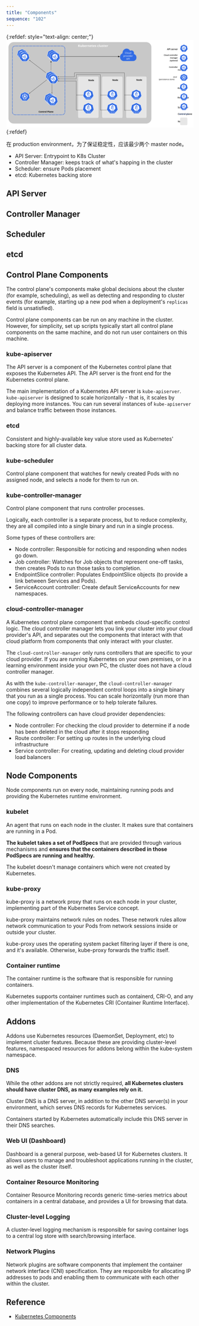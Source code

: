 ```yaml
---
title: "Components"
sequence: "102"
---
```


{:refdef: style="text-align: center;"}
![](/assets/images/k8s/components-of-kubernetes.svg)
{:refdef}

在 production environment，为了保证稳定性，应该最少两个 master node。

- API Server: Entrypoint to K8s Cluster
- Controller Manager: keeps track of what's happing in the cluster
- Scheduler: ensure Pods placement
- etcd: Kubernetes backing store

## API Server

## Controller Manager

## Scheduler

## etcd

## Control Plane Components

The control plane's components make global decisions about the cluster (for example, scheduling),
as well as detecting and responding to cluster events
(for example, starting up a new pod when a deployment's `replicas` field is unsatisfied).

Control plane components can be run on any machine in the cluster.
However, for simplicity, set up scripts typically start all control plane components on the same machine,
and do not run user containers on this machine.

### kube-apiserver

The API server is a component of the Kubernetes control plane that exposes the Kubernetes API.
The API server is the front end for the Kubernetes control plane.

The main implementation of a Kubernetes API server is `kube-apiserver`.
`kube-apiserver` is designed to scale horizontally - that is, it scales by deploying more instances.
You can run several instances of `kube-apiserver` and balance traffic between those instances.

### etcd

Consistent and highly-available key value store used as Kubernetes' backing store for all cluster data.

### kube-scheduler

Control plane component that watches for newly created Pods with no assigned node, and selects a node for them to run on.

### kube-controller-manager

Control plane component that runs controller processes.

Logically, each controller is a separate process, but to reduce complexity,
they are all compiled into a single binary and run in a single process.

Some types of these controllers are:

- Node controller: Responsible for noticing and responding when nodes go down.
- Job controller: Watches for Job objects that represent one-off tasks, then creates Pods to run those tasks to completion.
- EndpointSlice controller: Populates EndpointSlice objects (to provide a link between Services and Pods).
- ServiceAccount controller: Create default ServiceAccounts for new namespaces.

### cloud-controller-manager

A Kubernetes control plane component that embeds cloud-specific control logic.
The cloud controller manager lets you link your cluster into your cloud provider's API,
and separates out the components that interact with that cloud platform from components
that only interact with your cluster.

The `cloud-controller-manager` only runs controllers that are specific to your cloud provider.
If you are running Kubernetes on your own premises, or in a learning environment inside your own PC,
the cluster does not have a cloud controller manager.

As with the `kube-controller-manager`,
the `cloud-controller-manager` combines several logically independent control loops into a single binary
that you run as a single process.
You can scale horizontally (run more than one copy) to improve performance or to help tolerate failures.

The following controllers can have cloud provider dependencies:

- Node controller: For checking the cloud provider to determine if a node has been deleted in the cloud after it stops responding
- Route controller: For setting up routes in the underlying cloud infrastructure
- Service controller: For creating, updating and deleting cloud provider load balancers

## Node Components

Node components run on every node, maintaining running pods and providing the Kubernetes runtime environment.

### kubelet

An agent that runs on each node in the cluster. It makes sure that containers are running in a Pod.

**The kubelet takes a set of PodSpecs**
that are provided through various mechanisms and
**ensures that
the containers described in those PodSpecs are running and healthy.**

The kubelet doesn't manage containers which were not created by Kubernetes.

### kube-proxy

kube-proxy is a network proxy that runs on each node in your cluster,
implementing part of the Kubernetes Service concept.

kube-proxy maintains network rules on nodes.
These network rules allow network communication to your Pods from network sessions inside or outside your cluster.

kube-proxy uses the operating system packet filtering layer if there is one, and it's available.
Otherwise, kube-proxy forwards the traffic itself.

### Container runtime

The container runtime is the software that is responsible for running containers.

Kubernetes supports container runtimes such as containerd, CRI-O,
and any other implementation of the Kubernetes CRI (Container Runtime Interface).

## Addons

Addons use Kubernetes resources (DaemonSet, Deployment, etc) to implement cluster features.
Because these are providing cluster-level features,
namespaced resources for addons belong within the kube-system namespace.

### DNS

While the other addons are not strictly required,
**all Kubernetes clusters should have cluster DNS, as many examples rely on it.**

Cluster DNS is a DNS server, in addition to the other DNS server(s) in your environment,
which serves DNS records for Kubernetes services.

Containers started by Kubernetes automatically include this DNS server in their DNS searches.

### Web UI (Dashboard)

Dashboard is a general purpose, web-based UI for Kubernetes clusters.
It allows users to manage and troubleshoot applications running in the cluster, as well as the cluster itself.

### Container Resource Monitoring

Container Resource Monitoring records generic time-series metrics about containers in a central database,
and provides a UI for browsing that data.

### Cluster-level Logging

A cluster-level logging mechanism is responsible for saving container logs
to a central log store with search/browsing interface.

### Network Plugins

Network plugins are software components that implement the container network interface (CNI) specification.
They are responsible for allocating IP addresses to pods and
enabling them to communicate with each other within the cluster.

## Reference

- [Kubernetes Components](https://kubernetes.io/docs/concepts/overview/components/)


